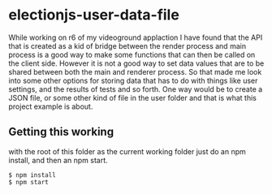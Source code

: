 # electionjs-user-data-file

While working on r6 of my videoground applaction I have found that the API that is created as a kid of bridge between the render process and main process is a good way to make some functions that can then be called on the client side. However it is not a good way to set data values that are to be shared between both the main and renderer process. So that made me look into some other options for storing data that has to do with things like user settings, and the results of tests and so forth. One way would be to create a JSON file, or some other kind of file in the user folder and that is what this project example is about.

## Getting this working

with the root of this folder as the current working folder just do an npm install, and then an npm start.

```
$ npm install
$ npm start
```

